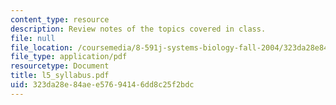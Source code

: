 ```yaml
---
content_type: resource
description: Review notes of the topics covered in class.
file: null
file_location: /coursemedia/8-591j-systems-biology-fall-2004/323da28e84aee57694146dd8c25f2bdc_l5_syllabus.pdf
file_type: application/pdf
resourcetype: Document
title: l5_syllabus.pdf
uid: 323da28e-84ae-e576-9414-6dd8c25f2bdc
---
```

